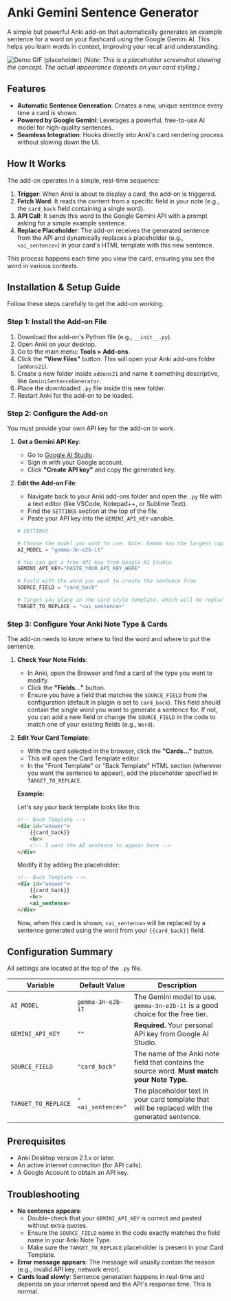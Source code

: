 # Anki Gemini Sentence Generator

A simple but powerful Anki add-on that automatically generates an example sentence for a word on your flashcard using the Google Gemini AI. This helps you learn words in context, improving your recall and understanding.

![Demo GIF (placeholder)](https://github.com/user-attachments/assets/c38eada4-ac40-4ae2-8a0b-9b5c3a9565f5)
*(Note: This is a placeholder screenshot showing the concept. The actual appearance depends on your card styling.)*

## Features

- **Automatic Sentence Generation**: Creates a new, unique sentence every time a card is shown.
- **Powered by Google Gemini**: Leverages a powerful, free-to-use AI model for high-quality sentences.
- **Seamless Integration**: Hooks directly into Anki's card rendering process without slowing down the UI.

## How It Works

The add-on operates in a simple, real-time sequence:

1.  **Trigger**: When Anki is about to display a card, the add-on is triggered.
2.  **Fetch Word**: It reads the content from a specific field in your note (e.g., the `card_back` field containing a single word).
3.  **API Call**: It sends this word to the Google Gemini API with a prompt asking for a simple example sentence.
4.  **Replace Placeholder**: The add-on receives the generated sentence from the API and dynamically replaces a placeholder (e.g., `<ai_sentence>`) in your card's HTML template with this new sentence.

This process happens each time you view the card, ensuring you see the word in various contexts.

## Installation & Setup Guide

Follow these steps carefully to get the add-on working.

### Step 1: Install the Add-on File

1.  Download the add-on's Python file (e.g., `__init__.py`).
2.  Open Anki on your desktop.
3.  Go to the main menu: **Tools > Add-ons**.
4.  Click the **"View Files"** button. This will open your Anki add-ons folder (`addons21`).
5.  Create a new folder inside `addons21` and name it something descriptive, like `GeminiSentenceGenerator`.
6.  Place the downloaded `.py` file inside this new folder.
7.  Restart Anki for the add-on to be loaded.

### Step 2: Configure the Add-on

You must provide your own API key for the add-on to work.

1.  **Get a Gemini API Key**:
    *   Go to [Google AI Studio](https://aistudio.google.com/app/apikey).
    *   Sign in with your Google account.
    *   Click **"Create API key"** and copy the generated key.

2.  **Edit the Add-on File**:
    *   Navigate back to your Anki add-ons folder and open the `.py` file with a text editor (like VSCode, Notepad++, or Sublime Text).
    *   Find the `SETTINGS` section at the top of the file.
    *   Paste your API key into the `GEMINI_API_KEY` variable.

    ```python
    # SETTINGS

    # Choose the model you want to use. Note: Gemma has the largest capacity but should provide sufficient results.
    AI_MODEL = "gemma-3n-e2b-it"

    # You can get a free API key from Google AI Studio
    GEMINI_API_KEY="PASTE_YOUR_API_KEY_HERE"

    # Field with the word you want to create the sentence from
    SOURCE_FIELD = "card_back"

    # Target you place in the card style template, which will be replaced with the generated sentence
    TARGET_TO_REPLACE = "<ai_sentence>"
    ```

### Step 3: Configure Your Anki Note Type & Cards

The add-on needs to know where to find the word and where to put the sentence.

1.  **Check Your Note Fields**:
    *   In Anki, open the Browser and find a card of the type you want to modify.
    *   Click the **"Fields..."** button.
    *   Ensure you have a field that matches the `SOURCE_FIELD` from the configuration (default in plugin is set to `card_back`). This field should contain the single word you want to generate a sentence for. If not, you can add a new field or change the `SOURCE_FIELD` in the code to match one of your existing fields (e.g., `Word`).

2.  **Edit Your Card Template**:
    *   With the card selected in the browser, click the **"Cards..."** button.
    *   This will open the Card Template editor.
    *   In the "Front Template" or "Back Template" HTML section (wherever you want the sentence to appear), add the placeholder specified in `TARGET_TO_REPLACE`.

    **Example:**

    Let's say your back template looks like this:

    ```html
    <!-- Back Template -->
    <div id="answer">
        {{card_back}}
        <hr>
        <!-- I want the AI sentence to appear here -->
    </div>
    ```

    Modify it by adding the placeholder:

    ```html
    <!-- Back Template -->
    <div id="answer">
        {{card_back}}
        <hr>
        <ai_sentence>
    </div>
    ```

    Now, when this card is shown, `<ai_sentence>` will be replaced by a sentence generated using the word from your `{{card_back}}` field.

## Configuration Summary

All settings are located at the top of the `.py` file.

| Variable            | Default Value      | Description                                                                                             |
| ------------------- | ------------------ | ------------------------------------------------------------------------------------------------------- |
| `AI_MODEL`          | `gemma-3n-e2b-it`      | The Gemini model to use. `gemma-3n-e2b-it` is a good choice for the free tier.                                |
| `GEMINI_API_KEY`    | `""`               | **Required.** Your personal API key from Google AI Studio.                                                |
| `SOURCE_FIELD`      | `"card_back"`      | The name of the Anki note field that contains the source word. **Must match your Note Type.**            |
| `TARGET_TO_REPLACE` | `"<ai_sentence>"`  | The placeholder text in your card template that will be replaced with the generated sentence.             |

## Prerequisites

- Anki Desktop version 2.1.x or later.
- An active internet connection (for API calls).
- A Google Account to obtain an API key.

## Troubleshooting

- **No sentence appears**:
    - Double-check that your `GEMINI_API_KEY` is correct and pasted without extra quotes.
    - Ensure the `SOURCE_FIELD` name in the code exactly matches the field name in your Anki Note Type.
    - Make sure the `TARGET_TO_REPLACE` placeholder is present in your Card Template.
- **Error message appears**: The message will usually contain the reason (e.g., invalid API key, network error).
- **Cards load slowly**: Sentence generation happens in real-time and depends on your internet speed and the API's response time. This is normal.
